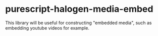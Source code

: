 # purescript-halogen-media-embed

This library will be useful for constructing "embedded media", such as embedding youtube videos for example.
